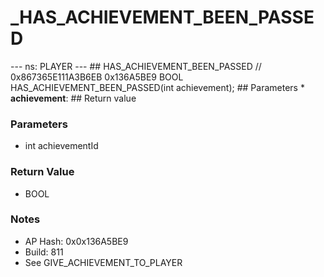 # _HAS_ACHIEVEMENT_BEEN_PASSED

--- ns: PLAYER --- ## HAS_ACHIEVEMENT_BEEN_PASSED  // 0x867365E111A3B6EB 0x136A5BE9 BOOL HAS_ACHIEVEMENT_BEEN_PASSED(int achievement);   ## Parameters * **achievement**:  ## Return value

### Parameters
* int achievementId

### Return Value
* BOOL

### Notes
* AP Hash: 0x0x136A5BE9
* Build: 811
* See GIVE_ACHIEVEMENT_TO_PLAYER

